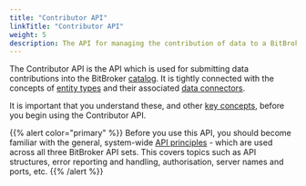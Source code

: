 ```yaml
---
title: "Contributor API"
linkTitle: "Contributor API"
weight: 5
description: The API for managing the contribution of data to a BitBroker instance
---
```


The Contributor API is the API which is used for submitting data contributions into the  BitBroker [catalog](/docs/concepts/catalog/). It is tightly connected with the concepts of [entity types](/docs/concepts/entity-types/) and their associated [data connectors](/docs/concepts/connectors/).

It is important that you understand these, and other [key concepts](/docs/concepts/), before you begin using the Contributor API.

{{% alert color="primary" %}}
Before you use this API, you should become familiar with the general, system-wide [API principles](/docs/api-principles/) - which are used across all three BitBroker API sets. This covers topics such as API structures, error reporting and handling, authorisation, server names and ports, etc.
{{% /alert %}}
